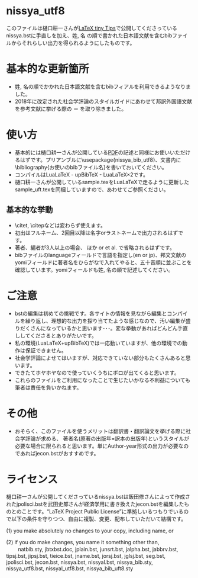 # nissya_utf8

このファイルは樋󠄀口耕一さんが[LaTeX tiny Tips](http://koichi.nihon.to/psnl/latex0.html#nissya)で公開してくださっているnissya.bstに手直しを加え、姓, 名 の順で書かれた日本語文献を含むbibファイルからそれらしい出力を得られるようにしたものです。

# 基本的な更新箇所

- 姓, 名の順でかかれた日本語文献を含むbibフィアルを利用できるようなりました。
- 2018年に改定された社会学評論のスタイルガイドにあわせて邦訳外国語文献を参考文献に挙げる際の ＝ を取り除きました。

# 使い方

- 基本的には樋󠄀口耕一さんが公開している[PDF](http://koichi.nihon.to/psnl/tex/nissya_bib.pdf)の記述と同様にお使いいただけるはずです。プリアンブルに\usepackage{nissya_bib_utf8}、文書内に\bibliography{お使いのbibファイル名}を書いておいてください。
- コンパイルはLuaLaTeX - upBibTeX - LuaLaTeX×2です。
- 樋󠄀口耕一さんが公開しているsample.texをLuaLaTeXで走るように更新したsample_uft.texを同梱していますので、あわせてご参照ください。

## 基本的な挙動

- \citet, \citepなどは変わらず使えます。
- 初出はフルネーム、2回目以降は名字orラストネームで出力されるはずです。
- 著者、編者が3人以上の場合、 ほか or et al. で省略されるはずです。
- bibファイルのlanguageフィールドで言語を指定し(en or jp)、邦文文献のyomiフィールドに著者名をひらがなで入れてやると、五十音順に並ぶことを確認しています。yomiフィールドも姓, 名の順で記述してください。

# ご注意

- bstの編集は初めての挑戦です。各サイトの情報を見ながら編集とコンパイルを繰り返し、理想的な出力を探り当てたような感じなので、汚い編集が盛りだくさんになっているかと思います･･･。変な挙動があればどんどん手直ししてくださるとありがたいです。
- 私の環境(LuaLaTeX+upBibTeX)では一応動いていますが、他の環境での動作は保証できません。
- 社会学評論によせてはいますが、対応できていない部分もたくさんあると思います。
- できたてホヤホヤなので使っていくうちにボロが出てくると思います。
- これらのファイルをご利用になったことで生じたいかなる不利益についても筆者は責任を負いかねます。

# その他

- おそらく、このファイルを使うメリットは翻訳書・翻訳論文を挙げる際に社会学評論が求める、 著者名(原著の出版年=訳本の出版年)というスタイルが必要な場合に限られると思います。単にAuthor-year形式の出力が必要なのであればjecon.bstがおすすめです。


# ライセンス

樋󠄀口耕一さんが公開してくださっているnissya.bstは飯田修さんによって作成されたjpolisci.bstを武田史郎さんが経済学用に書き換えたjecon.bstを編集したものとのことです。“LaTeX Project Public License”に準拠しいるつもりでいるので以下の条件を守りつつ、自由に複製、変更、配布していただいて結構です。
 
(1) you make absolutely no changes to your copy, including name, or

(2) if you do make changes, you name it something other than,
　　 natbib.sty, jbtxbst.doc, jplain.bst, junsrt.bst, jalpha.bst, jabbrv.bst, tipsj.bst, jipsj.bst, tieice.bst, jname.bst, jorsj.bst, jglsj.bst, seg.bst, jpolisci.bst, jecon.bst, nissya.bst, nissyal.bst, nissya_bib.sty, nissya_utf8.bst, nissyal_utf8.bst, nissya_bib_uft8.sty

